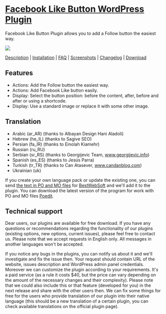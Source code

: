 <a href="http://bestwebsoft.com/plugin/facebook-like-button-plugin/" target=_blank>Facebook Like Button WordPress Plugin</a>
=====================================

Facebook Like Button Plugin allows you to add a Follow button the easiest way. 

<img src="http://bestwebsoft.com/wp-content/uploads/2011/07/facebook-like-button-plugin.jpg" />

<a href="http://bestwebsoft.com/plugin/facebook-like-button-plugin/#description" target=_blank>Description</a> | 
<a href="http://bestwebsoft.com/plugin/facebook-like-button-plugin/#installation" target=_blank>Installation</a> | 
<a href="http://bestwebsoft.com/plugin/facebook-like-button-plugin/#faq" target=_blank>FAQ</a> | 
<a href="http://bestwebsoft.com/plugin/facebook-like-button-plugin/#screenshots" target=_blank>Screenshots</a> | 
<a href="http://bestwebsoft.com/plugin/facebook-like-button-plugin/#changelog" target=_blank>Changelog</a> | 
<a href="http://bestwebsoft.com/plugin/facebook-like-button-plugin/#download" target=_blank>Download</a>


Features
-----------------------------
* Actions: Add the Follow button the easiest way.
* Actions: Add Facebook Like button easily.
* Display: Select the button position: before the content, after, before and after or using a shortcode.
* Display: Use a standard image or replace it with some other image.


Translation
-----------------------------
* Arabic (ar_AR) (thanks to Albayan Design Hani Aladoli)
* Hebrew (he_IL) (thanks to Sagive SEO)
* Persian (fa_IR) (thanks to Einolah Kiamehr)
* Russian (ru_RU)
* Serbian (sr_RS) (thanks to Georgijevic Team, www.georgijevic.info)
* Spanish (es_ES) (thanks to Jesús Parra)
* Turkish (tr_TR) (thanks to Can Atasever, www.candanblog.com)
* Ukrainian (uk)

If you create your own language pack or update the existing one, you can send <a href="http://codex.wordpress.org/Translating_WordPress" target="_blank">the text in PO and MO files</a> for <a href="http://support.bestwebsoft.com" target="_blank">BestWebSoft</a> and we'll add it to the plugin. You can download the latest version of the program for work with PO and MO files <a href="http://www.poedit.net/download.php" target="_blank">Poedit</a>.


Technical support
-----------------------------
Dear users, our plugins are available for free download. If you have any questions or recommendations regarding the functionality of our plugins (existing options, new options, current issues), please feel free to contact us. Please note that we accept requests in English only. All messages in another languages won't be accepted.

If you notice any bugs in the plugins, you can notify us about it and we'll investigate and fix the issue then. Your request should contain URL of the website, issues description and WordPress admin panel credentials.
Moreover we can customize the plugin according to your requirements. It's a paid service (as a rule it costs $40, but the price can vary depending on the amount of the necessary changes and their complexity). Please note that we could also include this or that feature (developed for you) in the next release and share with the other users then. 
We can fix some things for free for the users who provide translation of our plugin into their native language (this should be a new translation of a certain plugin, you can check available translations on the official plugin page).
